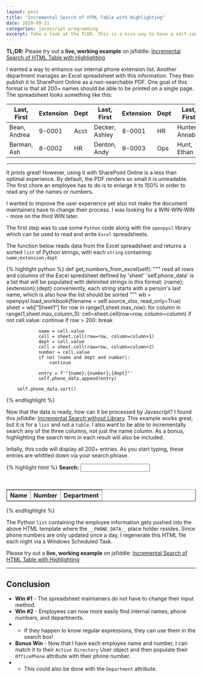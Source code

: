 ```yaml
---
layout: post
title: "Incremental Search of HTML Table with Highlighting"
date: 2020-09-21
categories: javascript programming
excerpt: Take a look at the TLDR. This is a nice way to have a self-contained web page search.
---
```


**TL;DR:** Please try out a **live, working example** on jsfiddle: [Incremental Search of HTML Table with Highlighting](https://jsfiddle.net/jftuga/L3oxtsz2/19/)

I wanted a way to enhance our internal phone extension list.  Another department manages an Excel spreadsheet with this information. They then publish it to SharePoint Online as a non-searchable PDF.  One goal of this format is that all 200+ names should be able to be printed on a single page. The spreadsheet looks something like this:

Last, First | Extension | Dept | Last, First | Extension | Dept | Last, First | Extension | Dept 
------------|-----------|------|-------------|-----------|------|-------------|-----------|-----
Bean, Andrea | 9-0001 | Acct | Decker, Ashley | 8-0001 | HR  | Hunter, Annabel | 9-0002 | Acct
Berman, Ash  | 8-0002 | HR   | Denton, Andy   | 9-0003 | Ops | Hunt, Ethan     | 8-0003 | Ops

___


It prints great!  However, using it with SharePoint Online is a less than optimal experience.  By default, the PDF renders so small it is unreadable.  The first chore an employee has to do is to enlarge it to 150% in order to read any of the names or numbers.

I wanted to improve the user experience yet also not make the document maintainers have to change their process.  I was looking for a WIN-WIN-WIN - more on the third WIN later.

The first step was to use some `Python` code along with the `openpyxl` library which can be used to read and write `Excel` spreadsheets.

The function below reads data from the Excel spreadsheet and returns a sorted `list` of Python strings, with each `string` containing: `name;extension;dept`

{% highlight python %}
    def get_numbers_from_excel(self):
        """ read all rows and columns of the Excel spredsheet defined by 'sheet'
            'self.phone_data' is a list that will be populated with delimited strings
            in this format: {name};{extension};{dept}
            conveniently, each string starts with a person's last name, which is also
            how the list should be sorted
        """
        wb = openpyxl.load_workbook(filename = self.source_xlsx, read_only=True)
        sheet = wb["Sheet1"]
        for row in range(1,sheet.max_row):
            for column in range(1,sheet.max_column,3):
                cell=sheet.cell(row=row, column=column)
                if not cell.value:
                    continue
                if row > 200:
                    break

                name = cell.value
                cell = sheet.cell(row=row, column=column+1)
                dept = cell.value
                cell = sheet.cell(row=row, column=column+2)
                number = cell.value
                if not (name and dept and number):
                    continue

                entry = f'"{name};{number};{dept}"'
                self.phone_data.append(entry)

        self.phone_data.sort()
{% endhighlight %}

Now that the data is ready, how can it be processed by Javascript?  I found this jsfiddle: [Incremental Search without Library](https://jsfiddle.net/bc_rikko/67ovedcm/).  This example works great, but it is
for a `list` and not a `table`. I also want to be able to incrementally search any of the three columns, not just the name column. As a bonus, highlighting the search term in each result will also be included.

Initally, this code will display all 200+ entries.  As you start typing, these entries are whittled down via your search phrase.

{% highlight html %}
<b>Search:</b> <input type='text' id="keyword">
<ul id="list"></ul><br />
<TABLE id="dataTable" border="1" cellspacing="3" cellpadding="3">
<THEAD><TH>Name</TH><TH>Number</TH><TH>Department</TH></THEAD></TABLE>

<script type="text/javascript">//<![CDATA[
var data = [ __PHONE_DATA__ ]

function clearTable(table) {
    for(var i = table.rows.length - 1; i > 0; i--) {
      table.deleteRow(i);
    }
}

function buildCell(row, entry, searchQuery) {
  var cell = row.insertCell(-1);
  highlight = new RegExp(searchQuery ,"i");

  if(searchQuery) {
    cell.innerHTML = entry.replace(highlight, "<mark>" + "$&" + "</mark>");
  } else {
    cell.appendChild(document.createTextNode(entry));
  }
}

function buildTable(tableID, data, searchQuery) {
    var table = document.getElementById(tableID);
    clearTable(table)
    for(i=0; i < data.length; i++) {
        var row = table.insertRow(-1);
        slots = data[i].split(";");
        for(j=0; j<3; j++) {
          buildCell(row,slots[j],searchQuery);
        }
    }
}

buildTable("dataTable", data, "")

var keyupStack = [];
var keyword = document.getElementById('keyword');
keyword.addEventListener('keyup', function () {
    keyupStack.push(1);
    
    setTimeout(function () {
      keyupStack.pop();
      if (keyupStack.length === 0) {
        var buf = '.*?' + this.value.replace(/(.)/g, "$1");
        var reg = new RegExp(buf,'i');

        var filteredLists = data.filter(function (d) {
          return reg.test(d);
        });

        buildTable("dataTable",filteredLists,this.value); 
      }
    }.bind(this), 300);
});
//]]></script>
{% endhighlight %}

The Python `list` containing the employee information gets pushed into the above HTML template where the `__PHONE_DATA__` place holder resides.  Since phone numbers are only updated once a day, I regenerate this HTML file each night via a Windows Scheduled Task.

Please try out a **live, working example** on jsfiddle: [Incremental Search of HTML Table with Highlighting](https://jsfiddle.net/jftuga/L3oxtsz2/19/)

___

##  Conclusion

* **Win #1** - The spreadsheet maintainers do not have to change their input method.
* **Win #2** - Employees can now more easily find internal names, phone numbers, and departments.
* * If they happen to know regular expressions, they can use them in the search box!
* **Bonus Win** - Now that I have each employee name and number, I can match it to their `Active Directory` User object and then populate their `OfficePhone` attribute with their phone number.
* * This could also be done with the `Department` attribute.
